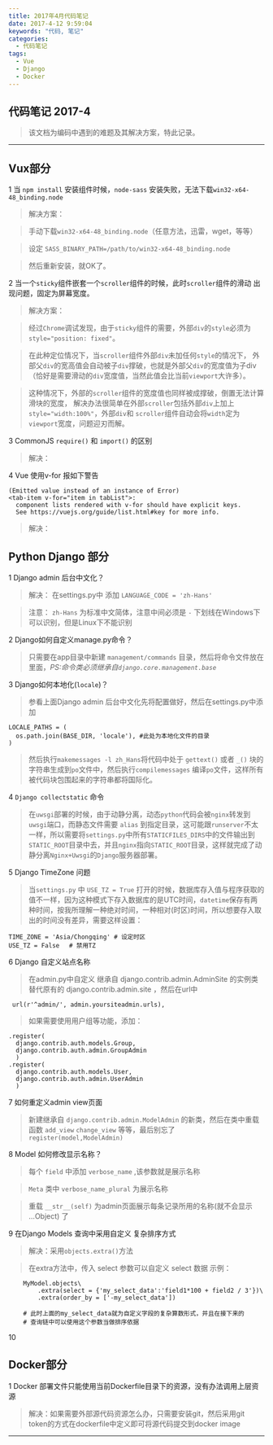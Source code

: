 ```yaml
---
title: 2017年4月代码笔记
date: 2017-4-12 9:59:04
keywords: "代码, 笔记"
categories:
  - 代码笔记
tags:
  - Vue
  - Django
  - Docker
---
```


## 代码笔记 2017-4

> 该文档为编码中遇到的难题及其解决方案，特此记录。

---

## Vux部分

1 当 `npm install` 安装组件时候，`node-sass` 安装失败，无法下载`win32-x64-48_binding.node`
> 解决方案：

> 手动下载`win32-x64-48_binding.node`（任意方法，迅雷，wget，等等）

> 设定 `SASS_BINARY_PATH=/path/to/win32-x64-48_binding.node`

> 然后重新安装，就OK了。


2 当一个`sticky`组件嵌套一个`scroller`组件的时候，此时`scroller`组件的滑动
  出现问题，固定为屏幕宽度。

> 解决方案：

> 经过`Chrome`调试发现，由于`sticky`组件的需要，外部`div`的`style`必须为
> `style="position: fixed"`。

> 在此种定位情况下，当`scroller`组件外部`div`未加任何`style`的情况下，
> 外部父`div`的宽高值会自动被子`div`撑破，也就是外部父`div`的宽度值为子div
> （恰好是需要滑动的`div`宽度值，当然此值会比当前`viewport`大许多）。

> 这种情况下，外部的`scroller`组件的宽度值也同样被成撑破，倒置无法计算滑块的宽度，
> 解决办法很简单在外部`scroller`包括外部`div`上加上 `style="width:100%"`，外部`div`和
> `scroller`组件自动会将`width`定为`viewport`宽度，问题迎刃而解。

3 CommonJS `require()` 和 `import()` 的区别

> 解决：

4 Vue 使用v-for 报如下警告

    (Emitted value instead of an instance of Error)
    <tab-item v-for="item in tabList">:
	  component lists rendered with v-for should have explicit keys.
	  See https://vuejs.org/guide/list.html#key for more info.

> 解决：


## Python Django 部分

1 Django admin 后台中文化？

> 解决： 在settings.py中 添加 `LANGUAGE_CODE = 'zh-Hans'`

> 注意： `zh-Hans` 为标准中文简体，注意中间必须是 `-` 下划线在Windows下可以识别，但是Linux下不能识别

2 Django如何自定义manage.py命令？

> 只需要在app目录中新建 `management/commands` 目录，然后将命令文件放在里面，*PS:命令类必须继承自`django.core.management.base`*

3 Django如何本地化(`locale`)？

> 参看上面Django admin 后台中文化先将配置做好，然后在settings.py中添加

    LOCALE_PATHS = (
      os.path.join(BASE_DIR, 'locale'), #此处为本地化文件的目录
    )

> 然后执行`makemessages -l zh_Hans`将代码中处于 `gettext()` 或者    `_()` 块的字符串生成到`po`文件中，然后执行`compilemessages` 编译`po`文件，这样所有被代码块包围起来的字符串都将国际化。

4 `Django collectstatic` 命令

> 在`uwsgi`部署的时候，由于动静分离，动态`python`代码会被`nginx`转发到`uwsgi`端口，而静态文件需要 `alias` 到指定目录，这可能跟`runserver`不太一样，所以需要将`settings.py`中所有`STATICFILES_DIRS`中的文件输出到`STATIC_ROOT`目录中去，并且`nginx`指向`STATIC_ROOT`目录，这样就完成了动静分离`Nginx+Uwsgi`的`Django`服务器部署。

5 Django TimeZone 问题

> 当`settings.py` 中 `USE_TZ = True` 打开的时候，数据库存入值与程序获取的值不一样，因为这种模式下存入数据库的是UTC时间，`datetime`保存有两种时间，按我所理解一种绝对时间，一种相对(时区)时间，所以想要存入取出的时间没有差异，需要这样设置：

    TIME_ZONE = 'Asia/Chongqing' # 设定时区
    USE_TZ = False　 # 禁用TZ

6 Django 自定义站点名称

> 在admin.py中自定义 继承自 django.contrib.admin.AdminSite 的实例类替代原有的 django.contrib.admin.site ，然后在url中

     url(r'^admin/', admin.yoursiteadmin.urls),

>如果需要使用用户组等功能，添加：

    .register(
      django.contrib.auth.models.Group,
      django.contrib.auth.admin.GroupAdmin
      )
    .register(
      django.contrib.auth.models.User,
      django.contrib.auth.admin.UserAdmin
      )

7 如何重定义admin view页面

> 新建继承自 `django.contrib.admin.ModelAdmin` 的新类，然后在类中重载函数 `add_view` `change_view` 等等，最后别忘了 `register(model,ModelAdmin)`

8 Model 如何修改显示名称？

> 每个 `field` 中添加 `verbose_name` ,该参数就是展示名称

> `Meta` 类中 `verbose_name_plural` 为展示名称

> 重载 `__str__(self)` 为admin页面展示每条记录所用的名称(就不会显示 ...Object) 了

9 在Django Models 查询中采用自定义 复杂排序方式

> 解决：采用`objects.extra()`方法

> 在extra方法中，传入 select 参数可以自定义 select 数据 示例：

        MyModel.objects\
            .extra(select = {'my_select_data':'field1*100 + field2 / 3'})\
            .extra(order_by = ['-my_select_data']) 

        # 此时上面的my_select_data就为自定义字段的复杂算数形式，并且在接下来的
        # 查询链中可以使用这个参数当做排序依据

10

## Docker部分

1 Docker 部署文件只能使用当前Dockerfile目录下的资源，没有办法调用上层资源
> 解决：如果需要外部源代码资源怎么办，只需要安装git，然后采用git token的方式在dockerfile中定义即可将源代码提交到docker image

---
